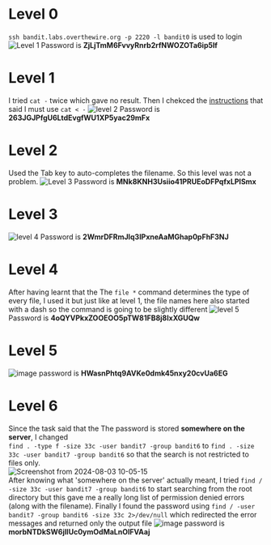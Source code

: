 # Level 0
`ssh bandit.labs.overthewire.org -p 2220 -l bandit0` is used to login
![Level 1](https://github.com/user-attachments/assets/e038ae36-a7b2-4014-9a54-871ece28e532)
Password is **ZjLjTmM6FvvyRnrb2rfNWOZOTa6ip5If**

# Level 1
I tried `cat -` twice which gave no result. Then I chekced the [instructions](https://overthewire.org/wargames/bandit/bandit2.html) that said I must use `cat < -`
![level 2](https://github.com/user-attachments/assets/c54f7b7c-f1ce-41af-bccb-d4b7e86de37e)
Password is **263JGJPfgU6LtdEvgfWU1XP5yac29mFx**

# Level 2
Used the Tab key to auto-completes the filename. So this level was not a problem.
![Level 3](https://github.com/user-attachments/assets/19bc3b85-9cca-452a-9c47-2926f690c527)
Password is **MNk8KNH3Usiio41PRUEoDFPqfxLPlSmx**

# Level 3
![level 4](https://github.com/user-attachments/assets/417bec61-854d-4aa3-8e6e-5caab5a9621d)
Password is **2WmrDFRmJIq3IPxneAaMGhap0pFhF3NJ**

# Level 4
After having learnt that the The `file *` command determines the type of every file, I used it but just like at level 1, the file names here also started with a dash so the command is going to be slightly different
![level 5](https://github.com/user-attachments/assets/d89bcf5a-28c7-483c-9730-fdd049c93fb1)
Password is **4oQYVPkxZOOEOO5pTW81FB8j8lxXGUQw**

# Level 5
![image](https://github.com/user-attachments/assets/c29c0dbc-04a8-47a5-812c-a3652820061b)
password is **HWasnPhtq9AVKe0dmk45nxy20cvUa6EG**

# Level 6
Since the task said that the The password is stored **somewhere on the server**, I changed  <br>
`find . -type f -size 33c -user bandit7 -group bandit6`  to  `find . -size 33c -user bandit7 -group bandit6` so that the search is not restricted to files only.<br>
![Screenshot from 2024-08-03 10-05-15](https://github.com/user-attachments/assets/23162926-5d28-4bae-91a7-ae40c95b473c) <br>
After knowing what 'somewhere on the server' actually meant, I tried `find / -size 33c -user bandit7 -group bandit6` to start searching from the root directory but this gave me a really long list of permission denied errors (along with the filename). Finally I found the password using `find / -user bandit7 -group bandit6 -size 33c 2>/dev/null` which redirected the error messages and returned only the output file
![image](https://github.com/user-attachments/assets/79f00620-d944-4f78-a47a-62b130c62a13)
password is **morbNTDkSW6jIlUc0ymOdMaLnOlFVAaj**





